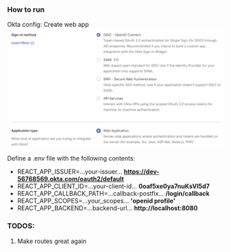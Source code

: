 ### How to run
Okta config:
Create web app
![web-app](assets/okta.png)

Define a .env file with the following contents:
* REACT_APP_ISSUER=...your-issuer... **https://dev-56768569.okta.com/oauth2/default**
* REACT_APP_CLIENT_ID=...your-client-id... **0oaf5xe0ya7nuKsVI5d7**
* REACT_APP_CALLBACK_PATH=...callback-postfix... **/login/callback**
* REACT_APP_SCOPES=...your_scopes... **'openid profile'**
* REACT_APP_BACKEND=...backend-url... **http://localhost:8080**

### TODOS:
1. Make routes great again
